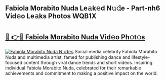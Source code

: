 ## Fabiola Morabito Nuda Le𝚊k𝚎d N𝚞𝚍e - Part-nh6 Vid𝚎o Le𝚊ks Photos WQB1X

# <h2><a href="http://fbfrbh.evod.top/?m=Fabiola+Morabito+Nuda">🔗 👉🔴 Fabiola Morabito Nuda Vid𝚎o Ph𝚘t𝚘s</a></h2>

[![Fabiola Morabito Nuda N𝚞d𝚎s](https://i.imgur.com/8V9OHl7.gif)](http://fbfrbh.evod.top/?m=Fabiola+Morabito+Nuda)
Social media celebrity Fabiola Morabito Nuda and multimedia artist, famed for publishing dance and lifestyle-focused content through viral dance trends and short videos. Inspiring individual Fabiola Morabito Nuda, celebrated for their remarkable achievements and commitment to making a positive impact on the world. 
